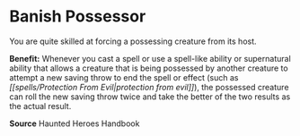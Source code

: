 ﻿---
cssclass: [feats]

---
# Banish Possessor

You are quite skilled at forcing a possessing creature from its host.

**Benefit:** Whenever you cast a spell or use a spell-like ability or supernatural ability that allows a creature that is being possessed by another creature to attempt a new saving throw to end the spell or effect (such as _[[spells/Protection From Evil|protection from evil]]_), the possessed creature can roll the new saving throw twice and take the better of the two results as the actual result.

**Source** Haunted Heroes Handbook
